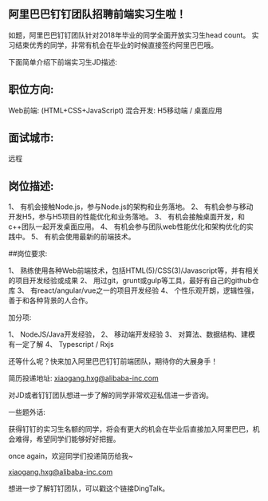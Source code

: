 ## 阿里巴巴钉钉团队招聘前端实习生啦！

如题，阿里巴巴钉钉团队针对2018年毕业的同学全面开放实习生head count。
实习结束优秀的同学，非常有机会在毕业的时候直接签约阿里巴巴哦。

下面简单介绍下前端实习生JD描述:

## 职位方向:

Web前端: (HTML+CSS+JavaScript)
混合开发: H5移动端 / 桌面应用

## 面试城市:

远程

## 岗位描述:

1、 有机会接触Node.js，参与Node.js的架构和业务落地。
2、 有机会参与移动开发H5，参与H5项目的性能优化和业务落地。
3、 有机会接触桌面开发，和c++团队一起开发桌面应用。
4、 有机会参与团队web性能优化和架构优化的实践中。
5、 有机会使用最新的前端技术。

##岗位要求:

1、 熟练使用各种Web前端技术，包括HTML(5)/CSS(3)/Javascript等，并有相关的项目开发经验或成果
2、 用过git，grunt或gulp等工具，最好有自己的github仓库
3、 有react/angular/vue之一的项目开发经验
4、 个性乐观开朗，逻辑性强，善于和各种背景的人合作。 

加分项:

1、 NodeJS/Java开发经验，
2、 移动端开发经验
3、 对算法、数据结构、建模有一定了解
4、 Typescript / Rxjs


还等什么呢？快来加入阿里巴巴钉钉前端团队，期待你的大展身手！

简历投递地址: xiaogang.hxg@alibaba-inc.com


对JD或者钉钉团队想进一步了解的同学非常欢迎私信进一步咨询。

一些题外话:

获得钉钉的实习生名额的同学，将会有更大的机会在毕业后直接加入阿里巴巴，机会难得，希望同学们能够好好把握。

once again，欢迎同学们投递简历给我~

xiaogang.hxg@alibaba-inc.com

想进一步了解钉钉团队，可以戳这个链接DingTalk。